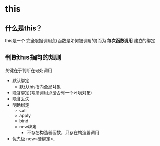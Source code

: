 # this

## 什么是this？

this是一个 完全根据调用点(函数是如何被调用的)而为 **每次函数调用** 建立的绑定

## 判断this指向的规则

关键在于判断在何处调用

- 默认绑定
    - 默认this指向全局对象
- 隐含绑定(考虑调用点是否有一个环境对象)
- 隐含丢失
- 明确绑定
    - call
    - apply
    - bind
    - new绑定
        - 不存在构造器函数，只存在构造器调用
- 优先级 new>硬绑定>..
